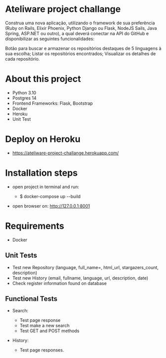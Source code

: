# Ateliware project challange

Construa uma nova aplicação, utilizando o framework de sua preferência (Ruby on Rails, Elixir Phoenix, Python Django ou Flask, NodeJS Sails, Java Spring, ASP.NET ou outro), a qual deverá conectar na API do GitHub e disponibilizar as seguintes funcionalidades:

Botão para buscar e armazenar os repositórios destaques de 5 linguagens à sua escolha;
Listar os repositórios encontrados;
Visualizar os detalhes de cada repositório.


# About this project

- Python 3.10
- Postgres 14
- Frontend Frameworks: Flask, Bootstrap
- Docker
- Heroku
- Unit Test

# Deploy on Heroku
- https://ateliware-project-challange.herokuapp.com/

# Installation steps
- open project in terminal and run:
    - $ docker-compose up --build
  
- open browser on: http://127.0.0.1:8001

# Requirements
- Docker

## Unit Tests
- Test new Repository (language, full_name=, html_url, stargazers_count, description)
- Test new History (email, fullname, language, url, description, date)
- Check register information found on database

## Functional Tests
- Search:
    - Test page response
    - Test make a new search
    - Test GET and POST methods

- History:
    - Test page responses.



